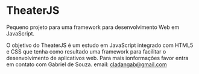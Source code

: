 TheaterJS
=========

Pequeno projeto para uma framework para desenvolvimento Web em JavaScript.

O objetivo do TheaterJS é um estudo em JavaScript integrado com HTML5 e CSS que tenha como resultado uma framework para facilitar o desenvolvimento de aplicativos web.
Para mais ionformações favor entra em contato com Gabriel de Souza.
email: cladangab@gmail.com
